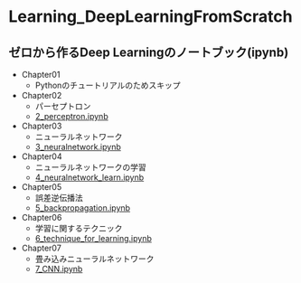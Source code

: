 # Learning_DeepLearningFromScratch
## ゼロから作るDeep Learningのノートブック(ipynb)

- Chapter01
    - Pythonのチュートリアルのためスキップ
- Chapter02
    - パーセプトロン
    - [2_perceptron.ipynb](./2_perceptron.ipynb)
- Chapter03
    - ニューラルネットワーク
    - [3_neuralnetwork.ipynb](./3_neuralnetwork.ipynb)
- Chapter04
    - ニューラルネットワークの学習
    - [4_neuralnetwork_learn.ipynb](./4_neuralnetwork_learn.ipynb)
- Chapter05
    - 誤差逆伝播法
    - [5_backpropagation.ipynb](./5_backpropagation.ipynb)
- Chapter06
    - 学習に関するテクニック
    - [6_technique_for_learning.ipynb](./6_technique_for_learning.ipynb)
- Chapter07
    - 畳み込みニューラルネットワーク
    - [7_CNN.ipynb](./7_CNN.ipynb)